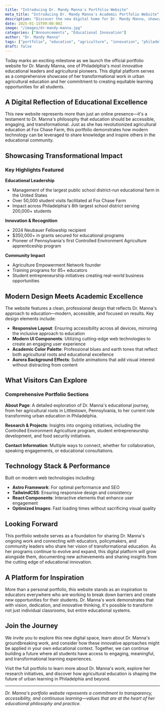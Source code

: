 ```yaml
---
title: "Introducing Dr. Mandy Manna's Portfolio Website"
meta_title: "Introducing Dr. Mandy Manna's Academic Portfolio Website"
description: "Discover the new digital home for Dr. Mandy Manna, showcasing her groundbreaking work in educational leadership and agricultural innovation at Fox Chase Farm."
date: 2025-01-15T09:00:00Z
image: "/images/dr-mandy-manna.jpg"
categories: ["Announcements", "Educational Innovation"]
author: "Dr. Mandy Manna"
tags: ["portfolio", "education", "agriculture", "innovation", "philadelphia"]
draft: false
---
```


Today marks an exciting milestone as we launch the official portfolio website for Dr. Mandy Manna, one of Philadelphia's most innovative educational leaders and agricultural pioneers. This digital platform serves as a comprehensive showcase of her transformational work in urban agricultural education and her commitment to creating equitable learning opportunities for all students.

## A Digital Reflection of Educational Excellence

This new website represents more than just an online presence—it's a testament to Dr. Manna's philosophy that education should be accessible, engaging, and transformational. Just as she has revolutionized agricultural education at Fox Chase Farm, this portfolio demonstrates how modern technology can be leveraged to share knowledge and inspire others in the educational community.

## Showcasing Transformational Impact

### Key Highlights Featured

**Educational Leadership**
- Management of the largest public school district-run educational farm in the United States
- Over 50,000 student visits facilitated at Fox Chase Farm
- Impact across Philadelphia's 8th largest school district serving 200,000+ students

**Innovation & Recognition**
- 2024 Neubauer Fellowship recipient
- $350,000+ in grants secured for educational programs
- Pioneer of Pennsylvania's first Controlled Environment Agriculture apprenticeship program

**Community Impact**
- Agriculture Empowerment Network founder
- Training programs for 85+ educators
- Student entrepreneurship initiatives creating real-world business opportunities

## Modern Design Meets Academic Excellence

The website features a clean, professional design that reflects Dr. Manna's approach to education—modern, accessible, and focused on results. Key design elements include:

- **Responsive Layout**: Ensuring accessibility across all devices, mirroring the inclusive approach to education
- **Modern UI Components**: Utilizing cutting-edge web technologies to create an engaging user experience
- **Academic Color Palette**: Professional blues and earth tones that reflect both agricultural roots and educational excellence
- **Aurora Background Effects**: Subtle animations that add visual interest without distracting from content

## What Visitors Can Explore

### Comprehensive Portfolio Sections

**About Page**: A detailed exploration of Dr. Manna's educational journey, from her agricultural roots in Littlestown, Pennsylvania, to her current role transforming urban education in Philadelphia.

**Research & Projects**: Insights into ongoing initiatives, including the Controlled Environment Agriculture program, student entrepreneurship development, and food security initiatives.

**Contact Information**: Multiple ways to connect, whether for collaboration, speaking engagements, or educational consultations.

## Technology Stack & Performance

Built on modern web technologies including:
- **Astro Framework**: For optimal performance and SEO
- **TailwindCSS**: Ensuring responsive design and consistency
- **React Components**: Interactive elements that enhance user engagement
- **Optimized Images**: Fast loading times without sacrificing visual quality

## Looking Forward

This portfolio website serves as a foundation for sharing Dr. Manna's ongoing work and connecting with educators, policymakers, and community leaders who share her vision of transformational education. As her programs continue to evolve and expand, this digital platform will grow alongside them, documenting new achievements and sharing insights from the cutting edge of educational innovation.

## A Platform for Inspiration

More than a personal portfolio, this website stands as an inspiration to educators everywhere who are working to break down barriers and create new opportunities for their students. Dr. Manna's work demonstrates that with vision, dedication, and innovative thinking, it's possible to transform not just individual classrooms, but entire educational systems.

## Join the Journey

We invite you to explore this new digital space, learn about Dr. Manna's groundbreaking work, and consider how these innovative approaches might be applied in your own educational context. Together, we can continue building a future where all students have access to engaging, meaningful, and transformational learning experiences.

Visit the full portfolio to learn more about Dr. Manna's work, explore her research initiatives, and discover how agricultural education is shaping the future of urban learning in Philadelphia and beyond.

---

*Dr. Manna's portfolio website represents a commitment to transparency, accessibility, and continuous learning—values that are at the heart of her educational philosophy and practice.*